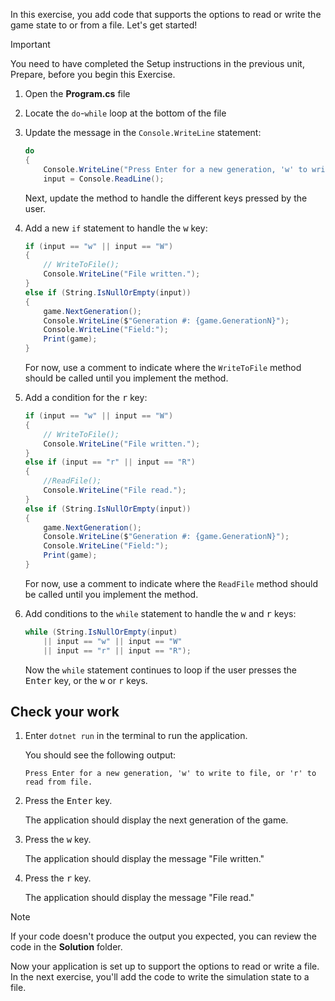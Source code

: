 In this exercise, you add code that supports the options to read or write the game state to or from a file. Let's get started!

> [!IMPORTANT]
> You need to have completed the Setup instructions in the previous unit, Prepare, before you begin this Exercise.

1. Open the **Program.cs** file

1. Locate the `do`-`while` loop at the bottom of the file

1. Update the message in the `Console.WriteLine` statement:

    ```c#
    do
    {
        Console.WriteLine("Press Enter for a new generation, 'w' to write to file, or 'r' to read from file.");
        input = Console.ReadLine();
    ```

    Next, update the method to handle the different keys pressed by the user.

1. Add a new `if` statement to handle the <kbd>w</kbd> key:

    ```c#
    if (input == "w" || input == "W") 
    {
        // WriteToFile();
        Console.WriteLine("File written.");
    } 
    else if (String.IsNullOrEmpty(input)) 
    {
        game.NextGeneration();
        Console.WriteLine($"Generation #: {game.GenerationN}");
        Console.WriteLine("Field:");
        Print(game);
    }
    ```

    For now, use a comment to indicate where the `WriteToFile` method should be called until you implement the method.

1. Add a condition for the <kbd>r</kbd> key:

    ```c#
    if (input == "w" || input == "W") 
    {
        // WriteToFile();
        Console.WriteLine("File written.");
    } 
    else if (input == "r" || input == "R") 
    {
        //ReadFile();
        Console.WriteLine("File read.");
    } 
    else if (String.IsNullOrEmpty(input)) 
    {
        game.NextGeneration();
        Console.WriteLine($"Generation #: {game.GenerationN}");
        Console.WriteLine("Field:");
        Print(game);
    }
    ```

    For now, use a comment to indicate where the `ReadFile` method should be called until you implement the method.

1. Add conditions to the `while` statement to handle the <kbd>w</kbd> and <kbd>r</kbd> keys:

    ```c#
    while (String.IsNullOrEmpty(input) 
        || input == "w" || input == "W" 
        || input == "r" || input == "R");
    ```

    Now the `while` statement continues to loop if the user presses the <kbd>Enter</kbd> key, or the <kbd>w</kbd> or <kbd>r</kbd> keys.

## Check your work

1. Enter `dotnet run` in the terminal to run the application.

    You should see the following output:

    ```output
    Press Enter for a new generation, 'w' to write to file, or 'r' to read from file.
    ```

1. Press the <kbd>Enter</kbd> key.

    The application should display the next generation of the game.

1. Press the <kbd>w</kbd> key.

    The application should display the message "File written."

1. Press the <kbd>r</kbd> key.

    The application should display the message "File read."

> [!NOTE]
> If your code doesn't produce the output you expected, you can review the code in the **Solution** folder.

Now your application is set up to support the options to read or write a file. In the next exercise, you'll add the code to write the simulation state to a file.
